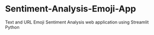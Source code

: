 # Sentiment-Analysis-Emoji-App
Text and URL  Emoji Sentiment Analysis web application using Streamlit Python
